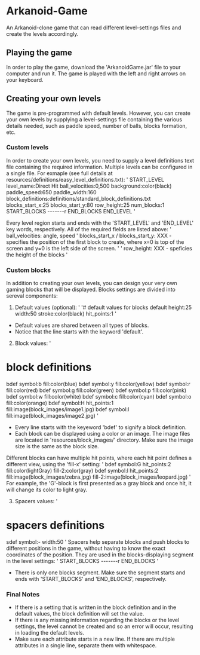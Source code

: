 # Arkanoid-Game
An Arkanoid-clone game that can read different level-settings files and create the levels accordingly.

## Playing the game
In order to play the game, download the 'ArkanoidGame.jar' file to your computer and run it. The game is played with the left and right arrows on your keyboard.

## Creating your own levels
The game is pre-programmed with default levels. However, you can create your own levels by supplying a level-settings file containing the various details needed, such as paddle speed, number of balls, blocks formation, etc.

### Custom levels
In order to create your own levels, you need to supply a level definitions text file containing the required information.
Multiple levels can be configured in a single file.
For exmaple (see full details at resources/definitions/easy_level_definitions.txt):
'
START_LEVEL
level_name:Direct Hit
ball_velocities:0,500
background:color(black)
paddle_speed:650
paddle_width:160
block_definitions:definitions/standard_block_definitions.txt
blocks_start_x:25
blocks_start_y:80
row_height:25
num_blocks:1
START_BLOCKS
-------r
END_BLOCKS
END_LEVEL
'

Every level region starts and ends with the 'START_LEVEL' and 'END_LEVEL' key words, respectively.
All of the required fields are listed above:
'
ball_velocities: angle, speed
'
blocks_start_x / blocks_start_y: XXX - specifies the position of the first block to create, where x=0 is top of the screen and y=0 is the left side of the screen.
'
'
row_height: XXX - speficies the height of the blocks
'

### Custom blocks
In addition to creating your own levels, you can design your very own gaming blocks that will be displayed.
Blocks settings are divided into sereval components:
1. Default values (optional):
'
'# default values for blocks
default height:25 width:50 stroke:color(black) hit_points:1
'
* Default values are shared between all types of blocks.
* Notice that the line starts with the keyword 'default'.

2. Block values:
'
# block definitions
bdef symbol:b fill:color(blue)
bdef symbol:y fill:color(yellow)
bdef symbol:r fill:color(red)
bdef symbol:g fill:color(green)
bdef symbol:p fill:color(pink)
bdef symbol:w fill:color(white)
bdef symbol:c fill:color(cyan)
bdef symbol:o fill:color(orange)
bdef symbol:H hit_points:1 fill:image(block_images/image1.jpg)
bdef symbol:l fill:image(block_images/image2.jpg)
'
* Every line starts with the keyeword 'bdef' to signify a block definition.
* Each block can be displayed using a color or an image. The image files are located in 'resources/block_images/' directory. Make sure the image size is the same as the block size.

Different blocks can have multiple hit points, where each hit point defines a different view, using the 'fill-x' setting:
'
bdef symbol:G hit_points:2 fill:color(lightGray) fill-2:color(gray)
bdef symbol:l hit_points:2 fill:image(block_images/zebra.jpg) fill-2:image(block_images/leopard.jpg)
'
For example, the 'G'-block is first presented as a gray block and once hit, it will change its color to light gray.

3. Spacers values:
'
# spacers definitions
sdef symbol:- width:50
'
Spacers help separate blocks and push blocks to different positions in the game, without having to know the exact coordinates of the position.
They are used in the blocks-displaying segment in the level settings:
'
START_BLOCKS
-------r
END_BLOCKS
'
* There is only one blocks segment. Make sure the segment starts and ends with 'START_BLOCKS' and 'END_BLOCKS', respectively.

### Final Notes
* If there is a setting that is written in the block definition and in the default values, the block definition will set the value.
* If there is any missing information regarding the blocks or the level settings, the level cannot be created and so an error will occur, resulting in loading the default levels.
* Make sure each attribute starts in a new line. If there are multiple attributes in a single line, separate them with whitespace.

